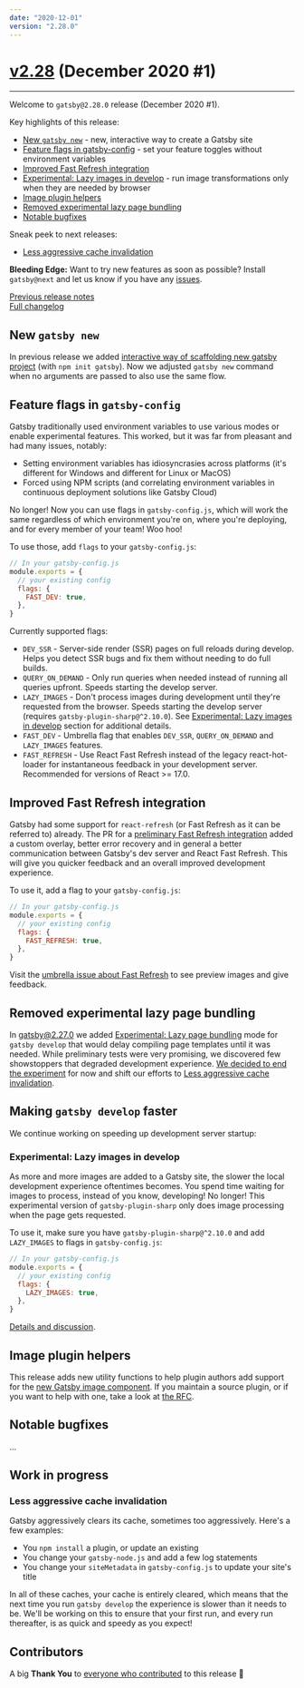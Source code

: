```yaml
---
date: "2020-12-01"
version: "2.28.0"
---
```


# [v2.28](https://github.com/gatsbyjs/gatsby/compare/gatsby@2.28.0-next.0...gatsby@2.28.0) (December 2020 #1)

---

Welcome to `gatsby@2.28.0` release (December 2020 #1).

Key highlights of this release:

- [New `gatsby new`](#new-gatsby-new) - new, interactive way to create a Gatsby site
- [Feature flags in gatsby-config](#feature-flags-in-gatsby-config) - set your feature toggles without environment variables
- [Improved Fast Refresh integration](#improved-fast-refresh-integration)
- [Experimental: Lazy images in develop](#experimental-lazy-images-in-develop) - run image transformations only when they are needed by browser
- [Image plugin helpers](#image-plugin-helpers)
- [Removed experimental lazy page bundling](#removed-experimental-lazy-page-bundling)
- [Notable bugfixes](#notable-bugfixes)

Sneak peek to next releases:

- [Less aggressive cache invalidation](#less-aggressive-cache-invalidation)

**Bleeding Edge:** Want to try new features as soon as possible? Install `gatsby@next` and let us know
if you have any [issues](https://github.com/gatsbyjs/gatsby/issues).

[Previous release notes](../v2.27/index.md)<br>
[Full changelog](https://github.com/gatsbyjs/gatsby/compare/gatsby@2.28.0-next.0...gatsby@2.28.0)

## New `gatsby new`

In previous release we added [interactive way of scaffolding new gatsby project](../v2.27/index.md#create-gatsby) (with `npm init gatsby`). Now we adjusted `gatsby new` command when no arguments are passed to also use the same flow.

## Feature flags in `gatsby-config`

Gatsby traditionally used environment variables to use various modes or enable experimental features. This worked, but it was far from pleasant and had many issues, notably:

- Setting environment variables has idiosyncrasies across platforms (it's different for Windows and different for Linux or MacOS)
- Forced using NPM scripts (and correlating environment variables in continuous deployment solutions like Gatsby Cloud)

No longer! Now you can use flags in `gatsby-config.js`, which will work the same regardless of which environment you're on, where you're deploying, and for every member of your team! Woo hoo!

To use those, add `flags` to your `gatsby-config.js`:

```js
// In your gatsby-config.js
module.exports = {
  // your existing config
  flags: {
    FAST_DEV: true,
  },
}
```

Currently supported flags:

- `DEV_SSR` - Server-side render (SSR) pages on full reloads during develop. Helps you detect SSR bugs and fix them without needing to do full builds.
- `QUERY_ON_DEMAND` - Only run queries when needed instead of running all queries upfront. Speeds starting the develop server.
- `LAZY_IMAGES` - Don't process images during development until they're requested from the browser. Speeds starting the develop server (requires `gatsby-plugin-sharp@^2.10.0`). See [Experimental: Lazy images in develop](#experimental-lazy-images-in-develop) section for additional details.
- `FAST_DEV` - Umbrella flag that enables `DEV_SSR`, `QUERY_ON_DEMAND` and `LAZY_IMAGES` features.
- `FAST_REFRESH` - Use React Fast Refresh instead of the legacy react-hot-loader for instantaneous feedback in your development server. Recommended for versions of React >= 17.0.

## Improved Fast Refresh integration

Gatsby had some support for `react-refresh` (or Fast Refresh as it can be referred to) already. The PR for a [preliminary Fast Refresh integration](https://github.com/gatsbyjs/gatsby/pull/26664) added a custom overlay, better error recovery and in general a better communication between Gatsby's dev server and React Fast Refresh. This will give you quicker feedback and an overall improved development experience.

To use it, add a flag to your `gatsby-config.js`:

```js
// In your gatsby-config.js
module.exports = {
  // your existing config
  flags: {
    FAST_REFRESH: true,
  },
}
```

Visit the [umbrella issue about Fast Refresh](https://github.com/gatsbyjs/gatsby/discussions/28390) to see preview images and give feedback.

## Removed experimental lazy page bundling

In gatsby@2.27.0 we added [Experimental: Lazy page bundling](../v2.27/index.md#experimental-lazy-page-bundling-in-development) mode for `gatsby develop` that would delay compiling page templates until it was needed. While preliminary tests were very promising, we discovered few showstoppers that degraded development experience. [We decided to end the experiment](https://github.com/gatsbyjs/gatsby/discussions/28137#discussioncomment-138998) for now and shift our efforts to [Less aggressive cache invalidation](#less-aggressive-cache-invalidation).

## Making `gatsby develop` faster

We continue working on speeding up development server startup:

### Experimental: Lazy images in develop

As more and more images are added to a Gatsby site, the slower the local development experience oftentimes becomes.
You spend time waiting for images to process, instead of you know, developing! No longer!
This experimental version of `gatsby-plugin-sharp` only does image processing when the page gets requested.

To use it, make sure you have `gatsby-plugin-sharp@^2.10.0` and add `LAZY_IMAGES` to flags in `gatsby-config.js`:

```js
// In your gatsby-config.js
module.exports = {
  // your existing config
  flags: {
    LAZY_IMAGES: true,
  },
}
```

[Details and discussion](https://github.com/gatsbyjs/gatsby/discussions/27603).

## Image plugin helpers

This release adds new utility functions to help plugin authors add support for the [new Gatsby image component](https://github.com/gatsbyjs/gatsby/discussions/27950). If you maintain a source plugin, or if you want to help with one, take a look at [the RFC](https://github.com/gatsbyjs/gatsby/discussions/28241).

## Notable bugfixes

...

## Work in progress

### Less aggressive cache invalidation

Gatsby aggressively clears its cache, sometimes too aggressively. Here's a few examples:

- You `npm install` a plugin, or update an existing
- You change your `gatsby-node.js` and add a few log statements
- You change your `siteMetadata` in `gatsby-config.js` to update your site's title

In all of these caches, your cache is entirely cleared, which means that the next time you run `gatsby develop` the experience is slower than it needs to be. We'll be working on this to ensure that your first run, and every run thereafter, is as quick and speedy as you expect!

## Contributors

A big **Thank You** to [everyone who contributed](https://github.com/gatsbyjs/gatsby/compare/gatsby@2.28.0-next.0...gatsby@2.28.0) to this release 💜
